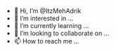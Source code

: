 - 👋 Hi, I’m @ItzMehAdrik
- 👀 I’m interested in ...
- 🌱 I’m currently learning ...
- 💞️ I’m looking to collaborate on ...
- 📫 How to reach me ...

<!---
ItzMehAdrik/ItzMehAdrik is a ✨ special ✨ repository because its `README.md` (this file) appears on your GitHub profile.
You can click the Preview link to take a look at your changes.
--->

